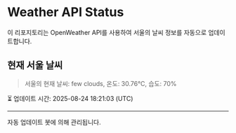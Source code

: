 
# Weather API Status

이 리포지토리는 OpenWeather API를 사용하여 서울의 날씨 정보를 자동으로 업데이트합니다.

## 현재 서울 날씨
> 서울의 현재 날씨: few clouds, 온도: 30.76°C, 습도: 70%

⏳ 업데이트 시간: 2025-08-24 18:21:03 (UTC)

---
자동 업데이트 봇에 의해 관리됩니다.
